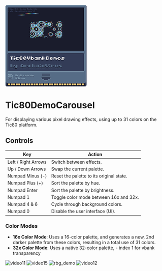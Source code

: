 ![Cart Image](demo_effects.png)

# Tic80DemoCarousel
For displaying various pixel drawing effects, using up to 31 colors on the Tic80 platform.

## Controls

| Key                  | Action                                           |
|----------------------|--------------------------------------------------|
| Left / Right Arrows  | Switch between effects.                          |
| Up / Down Arrows     | Swap the current palette.                        |
| Numpad Minus (-)     | Reset the palette to its original state.         |
| Numpad Plus (+)      | Sort the palette by hue.                         |
| Numpad Enter         | Sort the palette by brightness.                  |
| Numpad 1             | Toggle color mode between 16x and 32x.           |
| Numpad 4 & 6         | Cycle through background colors.                 |
| Numpad 0             | Disable the user interface (UI).                 |

### Color Modes

- **16x Color Mode**: Uses a 16-color palette, and generates a new, 2nd darker palette from these colors, resulting in a total use of 31 colors.
- **32x Color Mode**: Uses a native 32-color palette, - index 1 for vbank transparency


![video11](https://github.com/archaicvirus/Tic80DemoCarousel/assets/25288625/52f273a2-6dda-4810-9f83-863693290952)
![video15](https://github.com/archaicvirus/Tic80DemoCarousel/assets/25288625/dab4f237-8eb7-42c6-bfae-952e9d500a32)
![rbg_demo](https://github.com/archaicvirus/Tic80DemoCarousel/assets/25288625/6e525e5c-7ded-4750-b0ae-078b937598a9)
![video12](https://github.com/archaicvirus/Tic80DemoCarousel/assets/25288625/68777741-33a9-4ece-b2d1-55bb389cd0d3)
